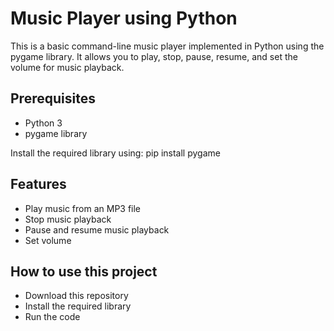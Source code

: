 # Music Player using Python

This is a basic command-line music player implemented in Python using the pygame library. It allows you to play, stop, pause, resume, and set the volume for music playback.

## Prerequisites

- Python 3
- pygame library

Install the required library using: pip install pygame

## Features
- Play music from an MP3 file
- Stop music playback
- Pause and resume music playback
- Set volume

## How to use this project
- Download this repository
- Install the required library
- Run the code
